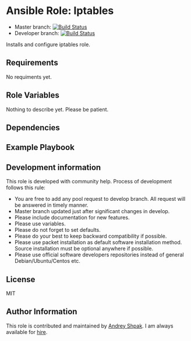 Ansible Role: Iptables
=========
- Master branch: [![Build Status](https://travis-ci.org/insspb/ansible-role-iptables.svg?branch=master)](https://travis-ci.org/insspb/ansible-role-iptables)
- Developer branch: [![Build Status](https://travis-ci.org/insspb/ansible-role-iptables.svg?branch=develop)](https://travis-ci.org/insspb/ansible-role-iptables)

Installs and configure iptables role.

Requirements
------------

No requiments yet.

Role Variables
--------------

Nothing to describe yet. Please be patient.

Dependencies
------------


Example Playbook
----------------

Development information
----------------
This role is developed with community help. 
Process of development follows this rule: 
- You are free to add any pool request to develop branch. All request will be answered in timely manner. 
- Master branch updated just after significant changes in develop.
- Please include documentation for new features. 
- Please use variables.
- Please do not forget to set defaults.
- Please do your best to keep backward compatibility if possible.
- Please use packet installation as default software installation method. Source installation must be optional anywhere if possible.
- Please use official software developers repositories instead of general Debian/Ubuntu/Centos etc. 

License
-------

MIT

Author Information
------------------

This role is contributed and maintained by [Andrey Shpak](http://www.ashpak.ru). I am always available for [hire](https://www.upwork.com/o/profiles/users/_~01a780866aa29e4429/).
